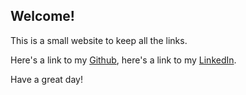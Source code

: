 ## Welcome!

This is a small website to keep all the links.

Here's a link to my [Github](https://github.com/avijstein), here's a link to my [LinkedIn](https://www.linkedin.com/in/avi-stein-564549bb/).

Have a great day!

<!-- fin -->
